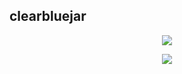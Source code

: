 ## clearbluejar



<p align="center">
  <a href="https://github.com/clearbluejar"><img src="https://github-readme-stats.vercel.app/api?username=clearbluejar&theme=github_dark&show_icons=true"></a>
</p>

<p align="center">
    <a href="https://twitter.com/clearbluejar"><img align="center" src="https://img.shields.io/twitter/follow/clearbluejar?color=blue&style=for-the-badge"></a> 
</p>

<!--


<img height="180em" src="https://github-readme-stats.vercel.app/api/top-langs/?username=clearbluejar&layout=compact&langs_count=10&hide=HCL"/>


<img height="180em" src="https://github-readme-streak-stats.herokuapp.com/?user=clearbluejar" />


**clearbluejar/clearbluejar** is a ✨ _special_ ✨ repository because its `README.md` (this file) appears on your GitHub profile.

Here are some ideas to get you started:

- 🔭 I’m currently working on ...
- 🌱 I’m currently learning ...
- 👯 I’m looking to collaborate on ...
- 🤔 I’m looking for help with ...
- 💬 Ask me about ...
- 📫 How to reach me: ...
- 😄 Pronouns: ...
- ⚡ Fun fact: ...
-->
